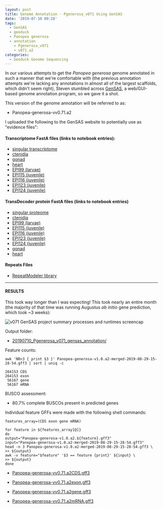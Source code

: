 ```yaml
---
layout: post
title: Genome Annotation - Pgenerosa_v071 Using GenSAS
date: '2019-07-10 09:28'
tags:
  - GenSAS
  - geoduck
  - Panopea generosa
  - annotation
	- Pgenerosa_v071
	- v071.a2
categories:
  - Geoduck Genome Sequencing
---
```

In our various attempts to get the _Panopea generosa_ genome annotated in such a manner that we're comfortable with (the previous annotation attempts we're lacking any annotations in almost all of the largest scaffolds, which didn't seem right), Steven stumbled across [GenSAS](https://www.gensas.org/gensas), a web/GUI-based genome annotation program, so we gave it a shot.

This version of the genome annotation will be referred to as:

- Panopea-generosa-vv0.71.a2

I uploaded the following to the GenSAS website to potentially use as "evidence files":

#### Transcriptome FastA files (links to notebook entries):
- [singular transcriptome](https://robertslab.github.io/sams-notebook/2018/09/04/transcriptome-assembly-geoduck-rnaseq-data.html)
- [ctenidia](https://robertslab.github.io/sams-notebook/2019/04/09/Transcriptome-Assembly-Geoduck-Tissue-specific-Assembly-Ctenidia-with-HiSeq-and-NovaSeq-Data-on-Mox.html)
- [gonad](https://robertslab.github.io/sams-notebook/2019/04/09/Transcriptome-Assembly-Geoduck-Tissue-specific-Assembly-Gonad-HiSeq-and-NovaSeq-Data-on-Mox.html)
- [heart](https://robertslab.github.io/sams-notebook/2019/02/15/Transcriptome-Assembly-Geoduck-Tissue-Specific-Assembly-Heart.html)
- [EPI99 (larvae)](https://robertslab.github.io/sams-notebook/2019/04/09/Transcriptome-Assembly-Geoduck-Tissue-specific-Assembly-Larvae-Day5-EPI99-with-HiSeq-and-NovaSeq-Data-on-Mox.html)
- [EPI115 (juvenile)](https://robertslab.github.io/sams-notebook/2019/04/09/Transcriptome-Assembly-Geoduck-Tissue-specific-Assembly-Juvenile-Super-Low-OA-EPI115-with-HiSeq-Data-on-Mox.html)
- [EPI116 (juvenile)](https://robertslab.github.io/sams-notebook/2019/04/09/Transcriptome-Assembly-Geoduck-Tissue-specific-Assembly-Juvenile-Super-Low-OA-EPI116-with-HiSeq-Data-on-Mox.html)
- [EPI123 (juvenile)](https://robertslab.github.io/sams-notebook/2019/04/09/Transcriptome-Assembly-Geoduck-Tissue-specific-Assembly-Juvenile-Ambient-OA-EPI123-with-HiSeq-Data-on-Mox.html)
- [EPI124 (juvenile)](https://robertslab.github.io/sams-notebook/2019/04/09/Transcriptome-Assembly-Geoduck-Tissue-specific-Assembly-Juvenile-Ambient-OA-EPI124-with-HiSeq-and-NovaSeq-Data-on-Mox.html)


#### TransDecoder protein FastA files (links to notebook entries)
- [singular proteome](https://robertslab.github.io/sams-notebook/2018/11/21/Annotation-Geoduck-Transcritpome-with-TransDecoder.html)
- [ctenidia](https://robertslab.github.io/sams-notebook/2019/06/27/Transcriptome-Annotation-Geoduck-Ctenidia-with-Transdecoder-on-Mox.html)
- [EPI99 (larvae)](https://robertslab.github.io/sams-notebook/2019/06/27/Transcriptome-Annotation-Geoduck-Larvae-Day5-EPI99-with-Transdecoder-on-Mox.html)
- [EPI115 (juvenile)](https://robertslab.github.io/sams-notebook/2019/06/27/Transcriptome-Annotation-Geoduck-Juvenile-Super-Low-OA-EPI115-with-Transdecoder-on-Mox.html)
- [EPI116 (juvenile)](https://robertslab.github.io/sams-notebook/2019/06/27/Transcriptome-Annotation-Geoduck-Juvenile-Super-Low-OA-EPI116-with-Transdecoder-on-Mox.html)
- [EPI123 (juvenile)](https://robertslab.github.io/sams-notebook/2019/06/27/Transcriptome-Annotation-Geoduck-Juvenile-Ambient-OA-EPI123-with-Transdecoder-on-Mox.html)
- [EPI124 (juvenile)](https://robertslab.github.io/sams-notebook/2019/06/27/Transcriptome-Annotation-Geoduck-Juvenile-Ambient-OA-EPI124-with-Transdecoder-on-Mox.html)
- [gonad](https://robertslab.github.io/sams-notebook/2019/06/27/Transcriptome-Annotation-Geoduck-Gonad-with-Transdecoder-on-Mox.html)
- [heart](https://robertslab.github.io/sams-notebook/2019/03/18/Transcriptome-Annotation-Geoduck-Heart-with-Transdecoder-on-Mox.html)

#### Repeats Files
- [RepeatModeler library](https://robertslab.github.io/sams-notebook/2019/06/26/RepeatModeler-Pgenerosa_v074-for-MAKER-Annotation-on-Emu.html)

---

#### RESULTS

This took way longer than I was expecting! This took nearly an entire month (the majority of that time was running Augustus _ab initio_ gene prediction, which took ~3 weeks):

![v071 GenSAS project summary processes and runtimes screencap](https://github.com/RobertsLab/sams-notebook/blob/master/images/screencaps/20190710_gensas_pgen-071_runtimes.png?raw=true)

Output folder:

- [20190710_Pgenerosa_v071_gensas_annotation/](https://gannet.fish.washington.edu/Atumefaciens/20190710_Pgenerosa_v071_gensas_annotation/)

Feature counts:

```shell
awk 'NR>3 { print $3 }' Panopea-generosa-v1.0.a2-merged-2019-08-29-15-28-54.gff3 | sort | uniq -c

264153 CDS
264153 exon
 56167 gene
 56167 mRNA
```

BUSCO assessment:

- 80.7% complete BUSCOs present in predicted genes


Individual feature GFFs were made with the following shell commands:


```shell
features_array=(CDS exon gene mRNA)

for feature in ${features_array[@]}
do
output="Panopea-generosa-v1.0.a2.${feature}.gff3"
input="Panopea-generosa-v1.0.a2-merged-2019-08-29-15-28-54.gff3"
head -n 3 Panopea-generosa-v1.0.a2-merged-2019-08-29-15-28-54.gff3 \
>> ${output}
awk -v feature="$feature" '$3 == feature {print}' ${input} \
>> ${output}
done
```

- [Panopea-generosa-vv0.71.a2CDS.gff3](https://gannet.fish.washington.edu/Atumefaciens/20190710_Pgenerosa_v071_gensas_annotation/Panopea-generosa-vv0.71.a2.CDS.gff3)

- [Panopea-generosa-vv0.71.a2exon.gff3](https://gannet.fish.washington.edu/Atumefaciens/20190710_Pgenerosa_v071_gensas_annotation/Panopea-generosa-vv0.71.a2.exon.gff3)

- [Panopea-generosa-vv0.71.a2gene.gff3](https://gannet.fish.washington.edu/Atumefaciens/20190710_Pgenerosa_v071_gensas_annotation/Panopea-generosa-vv0.71.a2.gene.gff3)

- [Panopea-generosa-vv0.71.a2mRNA.gff3](https://gannet.fish.washington.edu/Atumefaciens/20190710_Pgenerosa_v071_gensas_annotation/Panopea-generosa-vv0.71.a2.mRNA.gff3)
